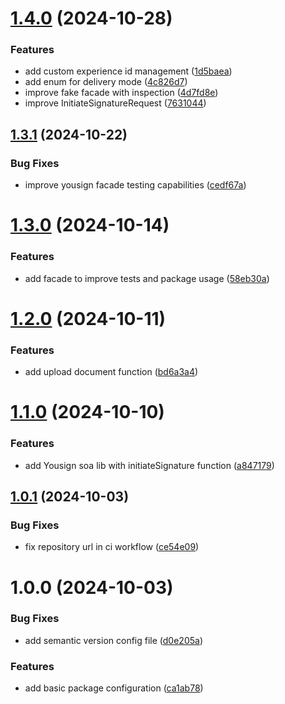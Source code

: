 # [1.4.0](https://github.com/coverzen/yousign-client/compare/v1.3.1...v1.4.0) (2024-10-28)


### Features

* add custom experience id management ([1d5baea](https://github.com/coverzen/yousign-client/commit/1d5baea028e7e15e4f7e1e1a329af0552e758764))
* add enum for delivery mode ([4c826d7](https://github.com/coverzen/yousign-client/commit/4c826d7716dd37445931a5322484181519b85667))
* improve fake facade with inspection ([4d7fd8e](https://github.com/coverzen/yousign-client/commit/4d7fd8ebdf3519fce993be1acd8a7c395064719e))
* improve InitiateSignatureRequest ([7631044](https://github.com/coverzen/yousign-client/commit/7631044c53469b50062630d9bd48c99bee586981))

## [1.3.1](https://github.com/coverzen/yousign-client/compare/v1.3.0...v1.3.1) (2024-10-22)


### Bug Fixes

* improve yousign facade testing capabilities ([cedf67a](https://github.com/coverzen/yousign-client/commit/cedf67acfe34e8e28136efb4ec7bbe84ef6574d3))

# [1.3.0](https://github.com/coverzen/yousign-client/compare/v1.2.0...v1.3.0) (2024-10-14)


### Features

* add facade to improve tests and package usage ([58eb30a](https://github.com/coverzen/yousign-client/commit/58eb30a3c02c70ec7ad3d7287d24ee72b68e821e))

# [1.2.0](https://github.com/coverzen/yousign-client/compare/v1.1.0...v1.2.0) (2024-10-11)


### Features

* add upload document function ([bd6a3a4](https://github.com/coverzen/yousign-client/commit/bd6a3a45b3d78d7d3aff63eabcc1bf528fd918d3))

# [1.1.0](https://github.com/coverzen/yousign-client/compare/v1.0.1...v1.1.0) (2024-10-10)


### Features

* add Yousign soa lib with initiateSignature function ([a847179](https://github.com/coverzen/yousign-client/commit/a8471797d6ab14dda64b3d1798bc43899b6a8243))

## [1.0.1](https://github.com/coverzen/yousign-client/compare/v1.0.0...v1.0.1) (2024-10-03)


### Bug Fixes

* fix repository url in ci workflow ([ce54e09](https://github.com/coverzen/yousign-client/commit/ce54e09c834d4fbeea2d83c8873618b4a059edda))

# 1.0.0 (2024-10-03)


### Bug Fixes

* add semantic version config file ([d0e205a](https://github.com/coverzen/yousign-client/commit/d0e205a1b762e3fd7c085215f5bd6c89673c3dd0))


### Features

* add basic package configuration ([ca1ab78](https://github.com/coverzen/yousign-client/commit/ca1ab7806f8defc5fbacb9554b63f4f94d31ee39))

